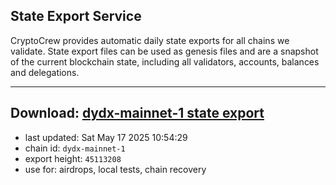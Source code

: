 ## State Export Service
CryptoCrew provides automatic daily state exports for all chains we validate. State export files can be used as genesis files and are a snapshot of the current blockchain state, including all validators, accounts, balances and delegations.

---
**Download: [dydx-mainnet-1 state export](https://dl-tyo.ccvalidators.com/SERVICE/dydx/dydx-mainnet-1_export_45113208.json)**
---

- last updated: Sat May 17 2025 10:54:29
- chain id: `dydx-mainnet-1`
- export height: `45113208`
- use for: airdrops, local tests, chain recovery
